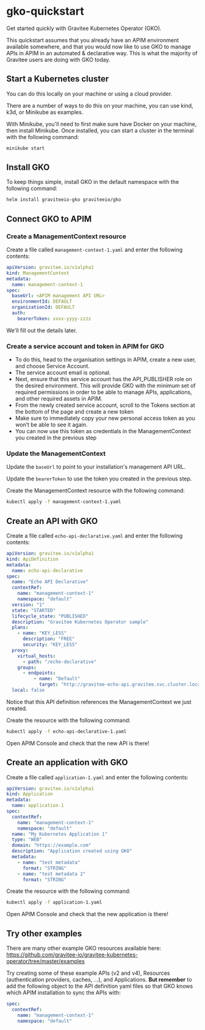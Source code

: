 # gko-quickstart

Get started quickly with Gravitee Kubernetes Operator (GKO).

This quickstart assumes that you already have an APIM environment available somewhere, and that you would now like to use GKO to manage APIs in APIM in an automated & declarative way. 
This is what the majority of Gravitee users are doing with GKO today.

## Start a Kubernetes cluster

You can do this locally on your machine or using a cloud provider. 

There are a number of ways to do this on your machine, you can use kind, k3d, or Minikube as examples. 

With Minikube, you'll need to first make sure have Docker on your machine, then install Minikube. Once installed, you can start a cluster in the terminal with the following command:

```sh
minikube start
```

## Install GKO

To keep things simple, install GKO in the default namespace with the following command:

```sh
helm install graviteeio-gko graviteeio/gko
```

## Connect GKO to APIM

### Create a ManagementContext resource

Create a file called `management-context-1.yaml` and enter the following contents:

```yaml
apiVersion: gravitee.io/v1alpha1
kind: ManagementContext
metadata:
  name: management-context-1
spec:
  baseUrl: <APIM management API URL>
  environmentId: DEFAULT
  organizationId: DEFAULT
  auth:
    bearerToken: xxxx-yyyy-zzzz
```

We'll fill out the details later.

### Create a service account and token in APIM for GKO

* To do this, head to the organisation settings in APIM, create a new user, and choose Service Account.
* The service account email is optional. 
* Next, ensure that this service account has the API_PUBLISHER role on the desired environment. This will provide GKO with the minimum set of required permissions in order to be able to manage APIs, applications, and other required assets in APIM.
* From the newly created service account, scroll to the Tokens section at the bottom of the page and create a new token
* Make sure to immediately copy your new personal access token as you won’t be able to see it again.
* You can now use this token as credentials in the ManagementContext you created in the previous step

### Update the ManagementContext

Update the `baseUrl` to point to your installation's management API URL.

Update the `bearerToken` to use the token you created in the previous step.

Create the ManagementContext resource with the following command:

```sh
kubectl apply -f management-context-1.yaml
```

## Create an API with GKO

Create a file called `echo-api-declarative.yaml` and enter the following contents:

```yaml
apiVersion: gravitee.io/v1alpha1
kind: ApiDefinition
metadata:
  name: echo-api-declarative
spec:
  name: "Echo API Declarative"
  contextRef: 
    name: "management-context-1"
    namespace: "default"
  version: "1"
  state: "STARTED"
  lifecycle_state: "PUBLISHED"
  description: "Gravitee Kubernetes Operator sample"
  plans:
    - name: "KEY_LESS"
      description: "FREE"
      security: "KEY_LESS"
  proxy:
    virtual_hosts:
      - path: "/echo-declarative"
    groups:
      - endpoints:
          - name: "Default"
            target: "http://gravitee-echo-api.gravitee.svc.cluster.local:80"
  local: false
```

Notice that this API definition references the ManagementContext we just created. 

Create the resource with the following command:

```sh
kubectl apply -f echo-api-declarative-1.yaml
```

Open APIM Console and check that the new API is there!

## Create an application with GKO

Create a file called `application-1.yaml` and enter the following contents:

```yaml
apiVersion: gravitee.io/v1alpha1
kind: Application
metadata:
  name: application-1
spec:
  contextRef:
    name: "management-context-1"
    namespace: "default"
  name: "My Kubernetes Application 1"
  type: "WEB"
  domain: "https://example.com"
  description: "Application created using GKO"
  metadata:
    - name: "test metadata"
      format: "STRING"
    - name: "test metadata 2"
      format: "STRING"
```

Create the resource with the following command:

```sh
kubectl apply -f application-1.yaml
```

Open APIM Console and check that the new application is there!

## Try other examples

There are many other example GKO resources available here: https://github.com/gravitee-io/gravitee-kubernetes-operator/tree/master/examples

Try creating some of these example APIs (v2 and v4), Resources (authentication providers, caches, ...), and Applications. **But remember** to add the following object to the API definition yaml files so that GKO knows which APIM installation to sync the APIs with:

```yaml
spec:
  contextRef:
    name: "management-context-1"
    namespace: "default"
```